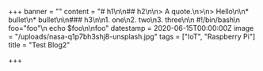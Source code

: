 +++
banner = ""
content = "# h1\n\n## h2\n\n> A quote.\n>\n> Hello\n\n* bullet\n* bullet\n\n### h3\n\n1. one\n2. two\n3. three\n\n    #!/bin/bash\n    foo=\"foo\"\n    echo $foo\n\nfoo"
datestamp = 2020-06-15T00:00:00Z
image = "/uploads/nasa-q1p7bh3shj8-unsplash.jpg"
tags = ["IoT", "Raspberry Pi"]
title = "Test Blog2"

+++
